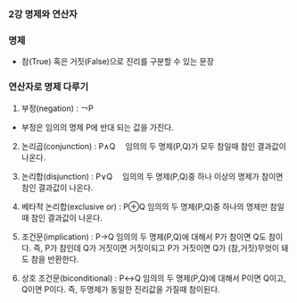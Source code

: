 ### 2강 명제와 연산자


### 명제

- 참(True) 혹은 거짓(False)으로 진리를 구분할 수 있는 문장

### 연산자로 명제 다루기

1. 부정(negation) : ￢P
  - 부정은 임의의 명제 P에 반대 되는 값을 가진다.

2. 논리곱(conjunction) : P∧Q
 임의의 두 명제(P,Q)가 모두 참일때 참인 결과값이 나온다.

3. 논리합(disjunction) : P∨Q
 임의의 두 명제(P,Q)중 하나 이상의 명제가 참이면 참인 결과값이 나온다.

4. 베타적 논리합(exclusive or) : P⊕Q
	임의의 두 명제(P,Q)중 하나의 명제만 참일때 참인 결과값이 나온다.

5. 조건문(implication) : P→Q
	임의의 두 명제(P,Q)에 대해서 P가 참이면 Q도 참이다.
	즉, P가 참인데 Q가 거짓이면 거짓이되고
	P가 거짓이면 Q가 (참,거짓)무엇이 돼도 참을 반환한다.

6. 상호 조건문(biconditional) : P↔︎Q
	임의의 두 명제(P,Q)에 대해서 P이면 Q이고, Q이면 P이다.
	즉, 두명제가 동일한 진리값을 가질때 참이된다.